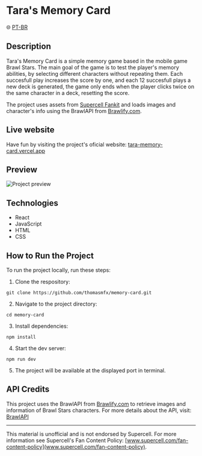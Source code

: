 # Tara's Memory Card

🌐 [PT-BR](./README.md)

## Description

Tara's Memory Card is a simple memory game based in the mobile game Brawl Stars. The main goal of the game is to test the player's memory abilities, by selecting different characters without repeating them. Each succesfull play increases the score by one, and each 12 succesfull plays a new deck is generated, the game only ends when the player clicks twice on the same character in a deck, resetting the score.

The project uses assets from [Supercell Fankit](https://fankit.supercell.com/) and loads images and character's info using the BrawlAPI from [Brawlify.com](https://brawlify.com/).

## Live website

Have fun by visiting the project's oficial website: [tara-memory-card.vercel.app](https://tara-memory-card.vercel.app/)

## Preview

![Project preview](public/tara-memory-card.gif)


## Technologies

- React
- JavaScript
- HTML
- CSS

## How to Run the Project

To run the project locally, run these steps:

1. Clone the respository:

```
git clone https://github.com/thomasmfx/memory-card.git
```

2. Navigate to the project directory:

```
cd memory-card
```

3. Install dependencies:

```
npm install
```

4. Start the dev server:

```
npm run dev
```

5. The project will be available at the displayed port in terminal.

## API Credits

This project uses the BrawlAPI from [Brawlify.com](https://brawlify.com/) to retrieve images and information of Brawl Stars characters. For more details about the API, visit: [BrawlAPI](https://brawlapi.com/#/)

***

This material is unofficial and is not endorsed by Supercell. For more information see Supercell's Fan Content Policy: [www.supercell.com/fan-content-policy](www.supercell.com/fan-content-policy).